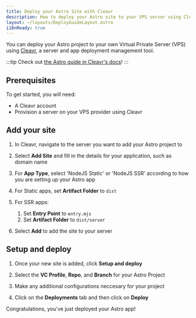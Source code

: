 ```yaml
---
title: Deploy your Astro Site with Cleavr
description: How to deploy your Astro site to your VPS server using Cleavr.
layout: ~/layouts/DeployGuideLayout.astro
i18nReady: true
---
```


You can deploy your Astro project to your own Virtual Private Server (VPS) using [Cleavr](https://cleavr.io/), a server and app deployment management tool.

:::tip
Check out [the Astro guide in Cleavr's docs](https://docs.cleavr.io/guides/astro)!
:::

## Prerequisites 

To get started, you will need:

- A Cleavr account
- Provision a server on your VPS provider using Cleavr

## Add your site

1. In Cleavr, navigate to the server you want to add your Astro project to

2. Select **Add Site** and fill in the details for your application, such as domain name
    
3. For **App Type**, select 'NodeJS Static' or 'NodeJS SSR' according to how you are setting up your Astro app
   
4. For Static apps, set **Artifact Folder** to `dist`
   
5. For SSR apps:
   1. Set **Entry Point** to `entry.mjs`
   2. Set **Artifact Folder** to `dist/server`
   
6. Select **Add** to add the site to your server


## Setup and deploy

1. Once your new site is added, click **Setup and deploy**
   
2. Select the **VC Profile**, **Repo**, and **Branch** for your Astro Project
   
3. Make any additional configurations neccesary for your project
   
4. Click on the **Deployments** tab and then click on **Deploy** 

Congratulations, you've just deployed your Astro app!